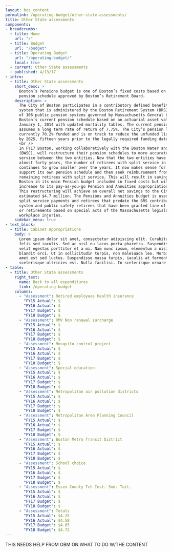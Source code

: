 ```yaml
---
layout: bos_content
permalink: /operating-budget/other-state-assessments/
title: Other State assessments
components:
- breadcrumbs:
  - title: Home
    url: "/"
  - title: Budget
    url: "/budget"
  - title: Operating Budget
    url: "/operating-budget/"
    local: true
  - current: Other State assessments
  - published: 4/13/17
- intro:
  - title: Other State assessments
    short_desc: >
      Boston’s Pensions budget is one of Boston’s fixed costs based on the current 
      pension schedule approved by Boston’s Retirement Board.
    description: >
      The City of Boston participates in a contributory defined benefit retirement 
      system that is administered by the Boston Retirement System (BRS). BRS is one 
      of 106 public pension systems governed by Massachusetts General Law Chapter 32. 
      Boston’s current pension schedule based on an actuarial asset valuation as of 
      January 1, 2014 with updated mortality tables. The current pension schedule 
      assumes a long term rate of return of 7.75%. The City’s pension liability is 
      currently 70.2% funded and is on track to reduce the unfunded liability to zero 
      by 2025, fifteen years prior to the legally required funding date of 2040.
      <br />
      In FY17 Boston, working collaboratively with the Boston Water and Sewer Commission 
      (BWSC), will restructure their pension schedules to more accurately reflect split 
      service between the two entities. Now that the two entities have been separated for 
      almost forty years, the number of retirees with split service in both entities 
      continues to grow smaller over the years. It now makes sense for BWSC to directly 
      support its own pension schedule and then seek reimbursement from Boston for the 
      remaining retirees with split service. This will result in savings for the City of 
      Boston in its main Pension budget included in fixed costs but will require an 
      increase to its pay-as-you-go Pension and Annuities appropriation of $1.2 million. 
      This restructuring will achieve an overall net savings to the City of Boston an 
      estimated $4.7 million. The Pensions and Annuities budget is used to fund retiree 
      split service payments and retirees that predate the BRS contributory retirement 
      system and public safety retirees that have been granted line of duty death benefits 
      or retirements based on special acts of the Massachusetts legislature due to extreme 
      workplace injuries.
    sidebar_menu: true
- text_block:
  - title: Cabinet Appropriations
    body: >
      Lorem ipsum dolor sit amet, consectetur adipiscing elit. Curabitur suscipit id
      felis sed iaculis. Sed ac nisl eu lacus porta pharetra. Suspendisse a tortor vel
      velit egestas porttitor et a mi. Nam nunc ipsum, elementum a nisi nec, scelerisque
      blandit orci. Ut in sollicitudin turpis, non malesuada leo. Morbi vehicula sit
      amet est sed luctus. Suspendisse massa turpis, iaculis at fermentum placerat,
      scelerisque ultricies est. Nulla facilisi. In scelerisque ornare tincidunt.
- table:
  - title: Other State assessments
    right_text:
      name: Back to all expenditures
      link: /operating-budget
    columns:
      - "Assessment": Retired employees health insurance
        "FY15 Actual": $
        "FY16 Actual": $
        "FY17 Budget": $
        "FY18 Budget": $
      - "Assessment": RMV Non renewal surcharge
        "FY15 Actual": $
        "FY16 Actual": $
        "FY17 Budget": $
        "FY18 Budget": $
      - "Assessment": Mosquito control project
        "FY15 Actual": $
        "FY16 Actual": $
        "FY17 Budget": $
        "FY18 Budget": $
      - "Assessment": Special education
        "FY15 Actual": $
        "FY16 Actual": $
        "FY17 Budget": $
        "FY18 Budget": $
      - "Assessment": Metropolitan air pollution districts
        "FY15 Actual": $
        "FY16 Actual": $
        "FY17 Budget": $
        "FY18 Budget": $
      - "Assessment": Metropolitan Area Planning Council
        "FY15 Actual": $
        "FY16 Actual": $
        "FY17 Budget": $
        "FY18 Budget": $
      - "Assessment": Boston Metro Transit District
        "FY15 Actual": $
        "FY16 Actual": $
        "FY17 Budget": $
        "FY18 Budget": $
      - "Assessment": School choice
        "FY15 Actual": $
        "FY16 Actual": $
        "FY17 Budget": $
        "FY18 Budget": $
      - "Assessment": Essex County Tch Inst. Snd. Tuit.
        "FY15 Actual": $
        "FY16 Actual": $
        "FY17 Budget": $
        "FY18 Budget": $
      - "Assessment": Totals
        "FY15 Actual": $4.25
        "FY16 Actual": $4.58
        "FY17 Budget": $4.65
        "FY18 Budget": $4.72
---
```

THIS NEEDS HELP FROM OBM ON WHAT TO DO W/THE CONTENT
